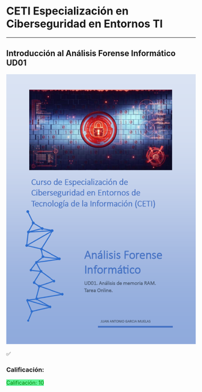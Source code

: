 # CETI Especialización en Ciberseguridad en Entornos TI
---
## Introducción al Análisis Forense Informático UD01

![Análisis Forense Informático](./Portada-AFI01.png "Introducción al Análisis Forense Informático") 

✅<h3>Calificación: </h3><span style="color: green; background: #62f395;">Calificación: 10</span>